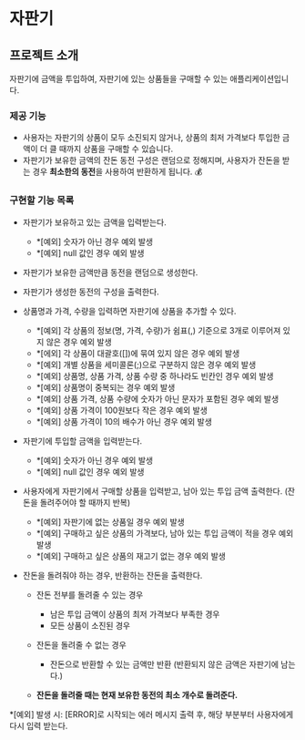 # 자판기

## 프로젝트 소개
자판기에 금액을 투입하여, 자판기에 있는 상품들을 구매할 수 있는 애플리케이션입니다.

### 제공 기능
- 사용자는 자판기의 상품이 모두 소진되지 않거나, 상품의 최저 가격보다 투입한 금액이 더 클 때까지 상품을 구매할 수 있습니다.
- 자판기가 보유한 금액의 잔돈 동전 구성은 랜덤으로 정해지며, 사용자가 잔돈을 받는 경우 **최소한의 동전**을 사용하여 반환하게 됩니다. 💰


### 구현할 기능 목록
- 자판기가 보유하고 있는 금액을 입력받는다.
    - *[예외] 숫자가 아닌 경우 예외 발생
    - *[예외] null 값인 경우 예외 발생


- 자판기가 보유한 금액만큼 동전을 랜덤으로 생성한다.


- 자판기가 생성한 동전의 구성을 출력한다.
  

- 상품명과 가격, 수량을 입력하면 자판기에 상품을 추가할 수 있다.
    - *[예외] 각 상품의 정보(명, 가격, 수량)가 쉼표(,) 기준으로 3개로 이루어져 있지 않은 경우 예외 발생 
    - *[에외] 각 상품이 대괄호([])에 묶여 있지 않은 경우 예외 발생
    - *[예외] 개별 상품을 세미콜론(;)으로 구분하지 않은 경우 예외 발생
    - *[예외] 상품명, 상품 가격, 상품 수량 중 하나라도 빈칸인 경우 예외 발생
    - *[예외] 상품명이 중복되는 경우 예외 발생
    - *[예외] 상품 가격, 상품 수량에 숫자가 아닌 문자가 포함된 경우 예외 발생
    - *[예외] 상품 가격이 100원보다 작은 경우 예외 발생
    - *[예외] 상품 가격이 10의 배수가 아닌 경우 예외 발생

  
- 자판기에 투입할 금액을 입력받는다.
    - *[예외] 숫자가 아닌 경우 예외 발생  
    - *[예외] null 값인 경우 예외 발생
  

- 사용자에게 자판기에서 구매할 상품을 입력받고, 남아 있는 투입 금액 출력한다. (잔돈을 돌려주어야 할 때까지 반복)
    - *[예외] 자판기에 없는 상품일 경우 예외 발생
    - *[예외] 구매하고 싶은 상품의 가격보다, 남아 있는 투입 금액이 적을 경우 예외 발생
    - *[예외] 구매하고 싶은 상품의 재고기 없는 경우 예외 발생


- 잔돈을 돌려줘야 하는 경우, 반환하는 잔돈을 출력한다.
    - 잔돈 전부를 돌려줄 수 있는 경우
      - 남은 투입 금액이 상품의 최저 가격보다 부족한 경우
      - 모든 상품이 소진된 경우
      
    - 잔돈을 돌려줄 수 없는 경우 
      - 잔돈으로 반환할 수 있는 금액만 반환 (반환되지 않은 금액은 자판기에 남는다.)
  
    - **잔돈을 돌려줄 때는 현재 보유한 동전의 최소 개수로 돌려준다.**


*[예외] 발생 시: [ERROR]로 시작되는 에러 메시지 출력 후, 해당 부분부터 사용자에게 다시 입력 받는다.
